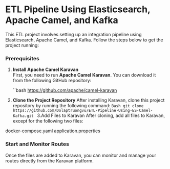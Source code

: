 # ETL Pipeline Using Elasticsearch, Apache Camel, and Kafka

This ETL project involves setting up an integration pipeline using Elasticsearch, Apache Camel, and Kafka. Follow the steps below to get the project running:

### Prerequisites
1. **Install Apache Camel Karavan**  
   First, you need to run **Apache Camel Karavan**. You can download it from the following GitHub repository:
   
   ``bash
   https://github.com/apache/camel-karavan
2. **Clone the Project Repository**
After installing Karavan, clone this project repository by running the following command:
`Bash
git clone https://github.com/Dolaptruongvu/ETL-Pipeline-Using-ES-Camel-Kafka.git
`
3.Add Files to Karavan
After cloning, add all files to Karavan, except for the following two files:

docker-compose.yaml
application.properties
### Start and Monitor Routes
Once the files are added to Karavan, you can monitor and manage your routes directly from the Karavan platform.

